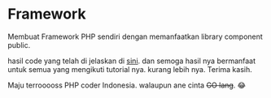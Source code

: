 # Framework
Membuat Framework PHP sendiri dengan memanfaatkan library component public.

hasil code yang telah di jelaskan di [sini](http://php.c0de.pro/).
dan semoga hasil nya bermanfaat untuk semua yang mengikuti tutorial nya.
kurang lebih nya. Terima kasih.

Maju terrooooss PHP coder Indonesia. walaupun ane cinta ~~GO lang~~. 😂
